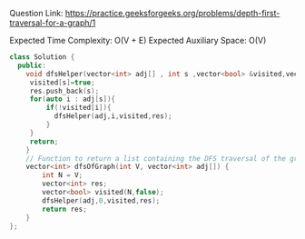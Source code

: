 Question Link: https://practice.geeksforgeeks.org/problems/depth-first-traversal-for-a-graph/1

Expected Time Complexity: O(V + E)
Expected Auxiliary Space: O(V)

```cpp
class Solution {
  public:
    void dfsHelper(vector<int> adj[] , int s ,vector<bool> &visited,vector<int>&res){
     visited[s]=true;
     res.push_back(s);
     for(auto i : adj[s]){
         if(!visited[i]){
           dfsHelper(adj,i,visited,res);  
         }
     }
     return;
    }
    // Function to return a list containing the DFS traversal of the graph.
    vector<int> dfsOfGraph(int V, vector<int> adj[]) {
        int N = V;
        vector<int> res;
        vector<bool> visited(N,false);
        dfsHelper(adj,0,visited,res);
        return res;
    }
};
```
